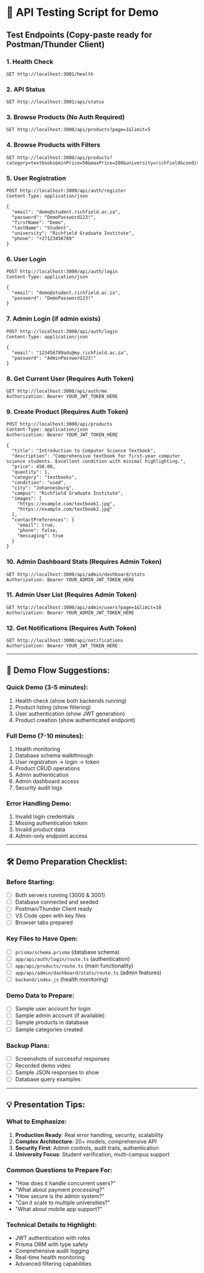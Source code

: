# 🧪 API Testing Script for Demo

## Test Endpoints (Copy-paste ready for Postman/Thunder Client)

### 1. Health Check
```http
GET http://localhost:3001/health
```

### 2. API Status
```http
GET http://localhost:3001/api/status
```

### 3. Browse Products (No Auth Required)
```http
GET http://localhost:3000/api/products?page=1&limit=5
```

### 4. Browse Products with Filters
```http
GET http://localhost:3000/api/products?category=textbooks&minPrice=50&maxPrice=200&university=richfield&condition=used
```

### 5. User Registration
```http
POST http://localhost:3000/api/auth/register
Content-Type: application/json

{
  "email": "demo@student.richfield.ac.za",
  "password": "DemoPassword123!",
  "firstName": "Demo",
  "lastName": "Student",
  "university": "Richfield Graduate Institute",
  "phone": "+27123456789"
}
```

### 6. User Login
```http
POST http://localhost:3000/api/auth/login
Content-Type: application/json

{
  "email": "demo@student.richfield.ac.za",
  "password": "DemoPassword123!"
}
```

### 7. Admin Login (if admin exists)
```http
POST http://localhost:3000/api/auth/login
Content-Type: application/json

{
  "email": "123456789ads@my.richfield.ac.za",
  "password": "AdminPassword123!"
}
```

### 8. Get Current User (Requires Auth Token)
```http
GET http://localhost:3000/api/auth/me
Authorization: Bearer YOUR_JWT_TOKEN_HERE
```

### 9. Create Product (Requires Auth Token)
```http
POST http://localhost:3000/api/products
Content-Type: application/json
Authorization: Bearer YOUR_JWT_TOKEN_HERE

{
  "title": "Introduction to Computer Science Textbook",
  "description": "Comprehensive textbook for first-year computer science students. Excellent condition with minimal highlighting.",
  "price": 450.00,
  "quantity": 1,
  "category": "textbooks",
  "condition": "used",
  "city": "Johannesburg",
  "campus": "Richfield Graduate Institute",
  "images": [
    "https://example.com/textbook1.jpg",
    "https://example.com/textbook2.jpg"
  ],
  "contactPreferences": {
    "email": true,
    "phone": false,
    "messaging": true
  }
}
```

### 10. Admin Dashboard Stats (Requires Admin Token)
```http
GET http://localhost:3000/api/admin/dashboard/stats
Authorization: Bearer YOUR_ADMIN_JWT_TOKEN_HERE
```

### 11. Admin User List (Requires Admin Token)
```http
GET http://localhost:3000/api/admin/users?page=1&limit=10
Authorization: Bearer YOUR_ADMIN_JWT_TOKEN_HERE
```

### 12. Get Notifications (Requires Auth Token)
```http
GET http://localhost:3000/api/notifications
Authorization: Bearer YOUR_JWT_TOKEN_HERE
```

---

## 🎯 Demo Flow Suggestions:

### Quick Demo (3-5 minutes):
1. Health check (show both backends running)
2. Product listing (show filtering)
3. User authentication (show JWT generation)
4. Product creation (show authenticated endpoint)

### Full Demo (7-10 minutes):
1. Health monitoring
2. Database schema walkthrough
3. User registration → login → token
4. Product CRUD operations
5. Admin authentication
6. Admin dashboard access
7. Security audit logs

### Error Handling Demo:
1. Invalid login credentials
2. Missing authentication token
3. Invalid product data
4. Admin-only endpoint access

---

## 🛠️ Demo Preparation Checklist:

### Before Starting:
- [ ] Both servers running (3000 & 3001)
- [ ] Database connected and seeded
- [ ] Postman/Thunder Client ready
- [ ] VS Code open with key files
- [ ] Browser tabs prepared

### Key Files to Have Open:
- [ ] `prisma/schema.prisma` (database schema)
- [ ] `app/api/auth/login/route.ts` (authentication)
- [ ] `app/api/products/route.ts` (main functionality)
- [ ] `app/api/admin/dashboard/stats/route.ts` (admin features)
- [ ] `backend/index.js` (health monitoring)

### Demo Data to Prepare:
- [ ] Sample user account for login
- [ ] Sample admin account (if available)
- [ ] Sample products in database
- [ ] Sample categories created

### Backup Plans:
- [ ] Screenshots of successful responses
- [ ] Recorded demo video
- [ ] Sample JSON responses to show
- [ ] Database query examples

---

## 💡 Presentation Tips:

### What to Emphasize:
1. **Production Ready**: Real error handling, security, scalability
2. **Complex Architecture**: 20+ models, comprehensive API
3. **Security First**: Admin controls, audit trails, authentication
4. **University Focus**: Student verification, multi-campus support

### Common Questions to Prepare For:
- "How does it handle concurrent users?"
- "What about payment processing?"
- "How secure is the admin system?"
- "Can it scale to multiple universities?"
- "What about mobile app support?"

### Technical Details to Highlight:
- JWT authentication with roles
- Prisma ORM with type safety
- Comprehensive audit logging
- Real-time health monitoring
- Advanced filtering capabilities